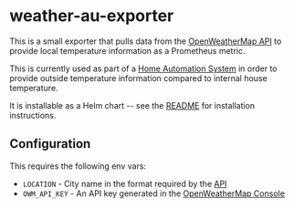# weather-au-exporter

This is a small exporter that pulls data from the [OpenWeatherMap API](https://openweathermap.org/) to provide local temperature information as a Prometheus metric.

This is currently used as part of a [Home Automation System](https://github.com/seanson/2018-pyconau-homekit-python) in order to provide outside temperature information compared to internal house temperature.

It is installable as a Helm chart -- see the [README](./charts/weather-au-exporter) for installation instructions.


## Configuration

This requires the following env vars:
- `LOCATION` - City name in the format required by the [API](https://openweathermap.org/current#name)
- `OWM_API_KEY` - An API key generated in the [OpenWeatherMap Console](https://home.openweathermap.org/api_keys)
